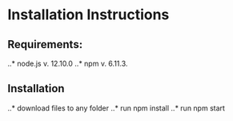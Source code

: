 # Installation Instructions

## Requirements:
..* node.js v. 12.10.0
..* npm v. 6.11.3.

## Installation

..* download files to any folder
..* run npm install
..* run npm start
